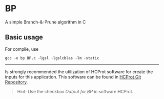 # BP

A simple Branch-&amp;-Prune algorithm in C 

## Basic usage

For compile, use
 
```console
gcc -o bp BP.c -lgsl -lgslcblas -lm -static
```

---

Is strongly recommended the utilization of HCProt software for create the inputs for this application.
This software can be found in [HCProt Git Repository](https://github.com/caomem/PDBReader).

> Hint: Use the checkbox *Output for BP* in software HCProt.